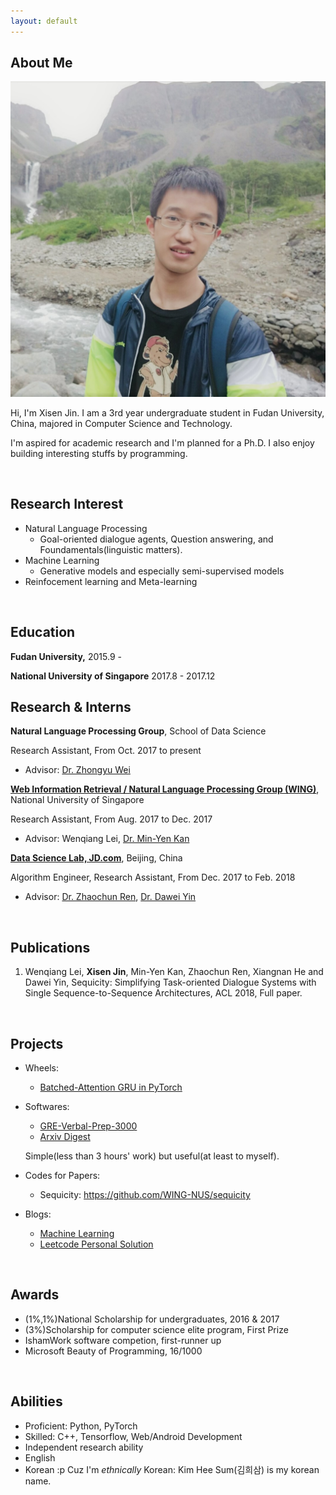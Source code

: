 ```yaml
---
layout: default
---
```


## About Me

<img class="profile-picture" src="self.jpg">

Hi, I'm Xisen Jin. I am a 3rd year undergraduate student in Fudan University, China, majored in Computer Science and Technology.

I'm aspired for academic research and I'm planned for a Ph.D. I also enjoy building interesting stuffs by programming.

<br>

## Research Interest

- Natural Language Processing
    - Goal-oriented dialogue agents, Question answering, and Foundamentals(linguistic matters).
- Machine Learning
    - Generative models and especially semi-supervised models
- Reinfocement learning and Meta-learning
<br>

## Education

<b>Fudan University,</b> 2015.9 -

<b>National University of Singapore</b> 2017.8 - 2017.12
<br>

## Research & Interns

<b>Natural Language Processing Group</b>, School of Data Science

Research Assistant, From Oct. 2017 to present

- Advisor: [Dr. Zhongyu Wei](https://wei-zhongyu.github.io/)

<b>[Web Information Retrieval / Natural Language Processing Group (WING)](http://wing.comp.nus.edu.sg/)</b>, National University of Singapore

Research Assistant, From Aug. 2017 to Dec. 2017

- Advisor: Wenqiang Lei, [Dr. Min-Yen Kan](http://www.comp.nus.edu.sg/~kanmy/)


<b>[Data Science Lab, JD.com](http://datascience.jd.com)</b>, Beijing, China

Algorithm Engineer, Research Assistant, From Dec. 2017 to Feb. 2018
- Advisor: [Dr. Zhaochun Ren](https://sites.google.com/site/zren87/), [Dr. Dawei Yin](http://www.yindawei.com/)
<br>

## Publications

1. Wenqiang Lei, **Xisen Jin**, Min-Yen Kan, Zhaochun Ren, Xiangnan He and Dawei Yin, Sequicity: Simplifying Task-oriented Dialogue Systems with Single Sequence-to-Sequence Architectures, ACL 2018, Full paper.

<br>

## Projects
- Wheels: 
    - [Batched-Attention GRU in PyTorch](https://github.com/AuCson/PyTorch-Batch-Attention-Seq2seq)

- Softwares: 
    - [GRE-Verbal-Prep-3000](https://github.com/AuCson/GRE-3000-Memory-Helper)
    - [Arxiv Digest](https://aucson.github.io/arxiv_digest.html)
    
    Simple(less than 3 hours' work) but useful(at least to myself).

- Codes for Papers:
    - Sequicity: https://github.com/WING-NUS/sequicity

- Blogs:
    - [Machine Learning](https://aucson.github.io/ml-techblog/)
    - [Leetcode Personal Solution](https://aucson.gitbooks.io/leetcode-rec/content/)
<br>

## Awards
- (1%,1%)National Scholarship for undergraduates, 2016 & 2017
- (3%)Scholarship for computer science elite program, First Prize
- IshamWork software competion, first-runner up
- Microsoft Beauty of Programming, 16/1000
<br>

## Abilities
- Proficient: Python, PyTorch
- Skilled: C++, Tensorflow, Web/Android Development
- Independent research ability
- English
- Korean :p Cuz I'm *ethnically* Korean: Kim Hee Sum(김희삼) is my korean name. 
<br>

